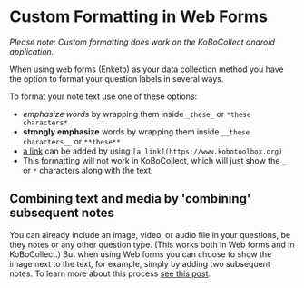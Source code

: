 # Custom Formatting in Web Forms

_Please note: Custom formatting does work on the KoBoCollect android application._

When using web forms (Enketo) as your data collection method you have the option to format your question labels in several ways.

To format your note text use one of these options:

* _emphasize words_ by wrapping them inside `_these_` or `*these characters*`
* **strongly emphasize** words by wrapping them inside `__these characters__` or `**these**`
* [a link](https://www.kobotoolbox.org) can be added by using `[a link](https://www.kobotoolbox.org)`
* This formatting will not work in KoBoCollect, which will just show the `_` or `*` characters along with the text.

## Combining text and media by 'combining' subsequent notes

You can already include an image, video, or audio file in your questions, be they notes or any other question type. (This works both in Web forms and in KoBoCollect.) But when using Web forms you can choose to show the image next to the text, for example, simply by adding two subsequent notes. To learn more about this process [see this post](https://blog.enketo.org/better-notes).
